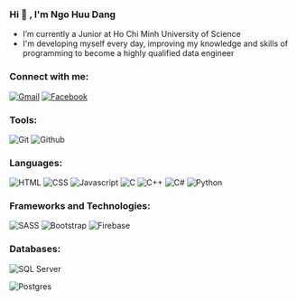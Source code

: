 ### Hi 👋 , I'm Ngo Huu Dang

- I’m currently a Junior at Ho Chi Minh University of Science
- I'm developing myself every day, improving my knowledge and skills of programming to become a highly qualified data engineer


### Connect with me:
[![Gmail](https://img.shields.io/badge/Gmail-D14836?style=for-the-badge&logo=gmail&logoColor=white)](mailto:ngohuudang2001@gmail.com)
[![Facebook](https://img.shields.io/badge/Facebook-1877F2?style=for-the-badge&logo=facebook&logoColor=white)](https://www.facebook.com/havingcorn/)


### Tools:
![Git](https://img.shields.io/badge/GIT-E44C30?style=for-the-badge&logo=git&logoColor=white)
![Github](https://img.shields.io/badge/GitHub-100000?style=for-the-badge&logo=github&logoColor=white)


### Languages:
![HTML](https://img.shields.io/badge/HTML5-E34F26?style=for-the-badge&logo=html5&logoColor=white)
![CSS](https://img.shields.io/badge/CSS3-1572B6?style=for-the-badge&logo=css3&logoColor=white)
![Javascript](https://img.shields.io/badge/JavaScript-323330?style=for-the-badge&logo=javascript&logoColor=F7DF1E)
![C](https://img.shields.io/badge/C-00599C?style=for-the-badge&logo=c&logoColor=white)
![C++](https://img.shields.io/badge/C%2B%2B-00599C?style=for-the-badge&logo=c%2B%2B&logoColor=white)
![C#](https://img.shields.io/badge/C%20sharp-007ACC?style=for-the-badge&logo=csharp&logoColor=white)
![Python](https://img.shields.io/badge/Python-FFD43B?style=for-the-badge&logo=python&logoColor=blue)


### Frameworks and Technologies:
![SASS](https://img.shields.io/badge/Sass-CC6699?style=for-the-badge&logo=sass&logoColor=white)
![Bootstrap](https://img.shields.io/badge/Bootstrap-563D7C?style=for-the-badge&logo=bootstrap&logoColor=white)
![Firebase](https://img.shields.io/badge/DJANGO-20232A?style=for-the-badge&logo=django&logoColor=black)


### Databases:
![SQL Server](https://img.shields.io/badge/Microsoft%20SQL%20Server-CC2927?style=for-the-badge&logo=microsoft%20sql%20server&logoColor=white)
<!-- ![Mongodb](https://img.shields.io/badge/MongoDB-4EA94B?style=for-the-badge&logo=mongodb&logoColor=white) -->
![Postgres](https://img.shields.io/badge/PostgreSQL-316192?style=for-the-badge&logo=postgresql&logoColor=white)


<br>
